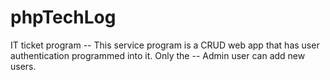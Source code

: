 # phpTechLog
IT ticket program 
-- This service program is a CRUD web app that has user authentication programmed into it. Only the 
-- Admin user can add new users.
